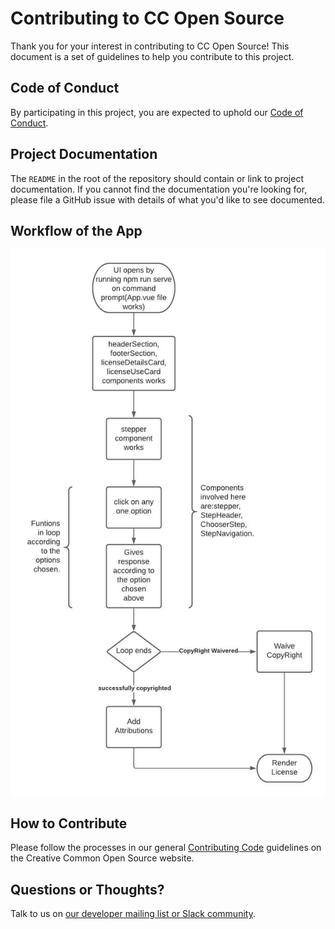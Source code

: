 # Contributing to CC Open Source

Thank you for your interest in contributing to CC Open Source! This document is
a set of guidelines to help you contribute to this project.


## Code of Conduct

By participating in this project, you are expected to uphold our [Code of
Conduct][code_of_conduct].

[code_of_conduct]:https://creativecommons.github.io/community/code-of-conduct/


## Project Documentation

The `README` in the root of the repository should contain or link to
project documentation. If you cannot find the documentation you're
looking for, please file a GitHub issue with details of what
you'd like to see documented.

## Workflow of the App

![Workflow Diagram](docs/img/workflow.jpeg)

## How to Contribute

Please follow the processes in our general [Contributing Code][contributing]
guidelines on the Creative Common Open Source website.

[contributing]:https://creativecommons.github.io/contributing-code/


## Questions or Thoughts?

Talk to us on [our developer mailing list or Slack community][community].

[community]:https://creativecommons.github.io/community/
